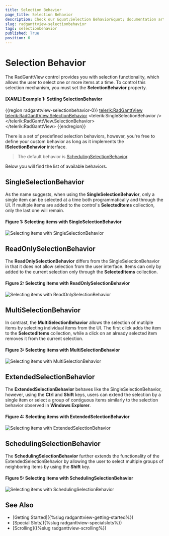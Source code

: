 ```yaml
---
title: Selection Behavior
page_title: Selection Behavior
description: Check our &quot;Selection Behavior&quot; documentation article for the RadGanttView {{ site.framework_name }} control.
slug: radganttview-selectionbehavior
tags: selectionbehavior
published: True
position: 6
---
```


# Selection Behavior

The RadGanttView control provides you with selection functionality, which allows the user to select one or more items at a time. To control this selection mechanism, you must set the **SelectionBehavior** property.

#### __[XAML] Example 1: Setting SelectionBehavior__
{{region radganttview-selectionbehavior-0}}
	<telerik:RadGanttView>
		<telerik:RadGanttView.SelectionBehavior>
			<telerik:SingleSelectionBehavior />
		</telerik:RadGanttView.SelectionBehavior>			
	</telerik:RadGanttView>
{{endregion}}

There is a set of predefined selection behaviors, however, you're free to define your custom behavior as long as it implements the **ISelectionBehavior** interface.

> The default behavior is [SchedulingSelectionBehavior](#schedulingselectionbehavior).

Below you will find the list of available behaviors.

## SingleSelectionBehavior

As the name suggests, when using the **SingleSelectionBehavior**, only a single item can be selected at a time both programmatically and through the UI. If multiple items are added to the control's **SelectedItems** collection, only the last one will remain.

#### __Figure 1: Selecting items with SingleSelectionBehavior__

![Selecting items with SingleSelectionBehavior](images/singleselectionbehavior.gif)

## ReadOnlySelectionBehavior

The **ReadOnlySelectionBehavior** differs from the SingleSelectionBehavior in that it does not allow selection from the user interface. Items can only by added to the current selection only through the **SelectedItems** collection.

#### __Figure 2: Selecting items with ReadOnlySelectionBehavior__

![Selecting items with ReadOnlySelectionBehavior](images/readonlyselectionbehavior.gif)

## MultiSelectionBehavior

In contrast, the **MultiSelectionBehavior** allows the selection of mutilple items by selecting individual items from the UI. The first click adds the item to the **SelectedItems** collection, while a click on an already selected item removes it from the current selection.

#### __Figure 3: Selecting items with MultiSelectionBehavior__

![Selecting items with MultiSelectionBehavior](images/multiselectionbehavior.gif)

## ExtendedSelectionBehavior

The **ExtendedSelectionBehavior** behaves like the SingleSelectionBehavior, however, using the **Ctrl** and **Shift** keys, users can extend the selection by a single item or select a group of contiguous items similarly to the selection behavior observed in **Windows Explorer**.

#### __Figure 4: Selecting items with ExtendedSelectionBehavior__

![Selecting items with ExtendedSelectionBehavior](images/extendedselectionbehavior.gif)

## SchedulingSelectionBehavior

The **SchedulingSelectionBehavior** further extends the functionality of the ExtendedSelectionBehavior by allowing the user to select multiple groups of neighboring items by using the **Shift** key.

#### __Figure 5: Selecting items with SchedulingSelectionBehavior__

![Selecting items with SchedulingSelectionBehavior](images/schedulingselectionbehavior.gif)

## See Also
* [Getting Started]({%slug radganttview-getting-started%})
* [Special Slots]({%slug radganttview-specialslots%})
* [Scrolling]({%slug radganttview-scrolling%})
